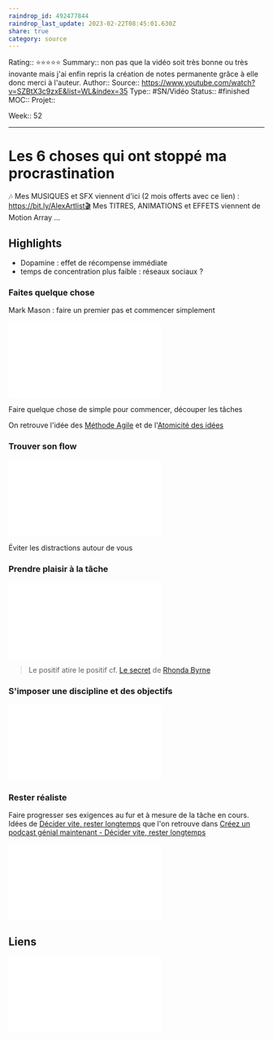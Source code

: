 ```yaml
---
raindrop_id: 492477844
raindrop_last_update: 2023-02-22T08:45:01.630Z
share: true
category: source
---
```


Rating:: ⭐⭐⭐⭐⭐
Summary:: non pas que la vidéo soit très bonne ou très inovante mais j'ai enfin repris la création de notes permanente grâce à elle donc merci à l'auteur.
Author::
Source:: https://www.youtube.com/watch?v=SZBtX3c9zxE&list=WL&index=35
Type:: #SN/Vidéo 
Status:: #finished 
MOC::
Projet:: 

Week:: 52

***
# Les 6 choses qui ont stoppé ma procrastination

🎶 Mes MUSIQUES et SFX viennent d'ici (2 mois offerts avec ce lien) : https://bit.ly/AlexArtlist🎬 Mes TITRES, ANIMATIONS et EFFETS viennent de Motion Array ...

## Highlights

- Dopamine : effet de récompense immédiate
- temps de concentration plus faible : réseaux sociaux ?

### Faites quelque chose

Mark Mason : faire un premier pas et commencer simplement

![L'action se produit souvent avant la motivation et l'état mental souhaité](../seeds/L'action%20se%20produit%20souvent%20avant%20la%20motivation%20et%20l'%C3%A9tat%20mental%20souhait%C3%A9.md)

Faire quelque chose de simple pour commencer, découper les tâches

On retrouve l'idée des [Méthode Agile](M%C3%A9thode%20Agile.md) et de l'[Atomicité des idées](Atomicit%C3%A9%20des%20id%C3%A9es.md)

### Trouver son flow

![Flow](Flow.md)

Éviter les distractions autour de vous

### Prendre plaisir à la tâche

![Vous n’avez pas besoin de motivation ni d’inspiration pour avoir de bonnes habitudes](../seeds/Vous%20n%E2%80%99avez%20pas%20besoin%20de%20motivation%20ni%20d%E2%80%99inspiration%20pour%20avoir%20de%20bonnes%20habitudes.md)

> Le positif atire le positif
> cf. [Le secret](Le%20secret.md) de [Rhonda Byrne](Rhonda%20Byrne.md)

### S'imposer une discipline et des objectifs

![Routine contre la procrastination](Routine%20contre%20la%20procrastination.md)

### Rester réaliste

Faire progresser ses exigences au fur et à mesure de la tâche en cours. Idées de [Décider vite, rester longtemps](D%C3%A9cider%20vite,%20rester%20longtemps.md) que l'on retrouve dans [Créez un podcast génial maintenant - Décider vite, rester longtemps](./Cr%C3%A9ez%20un%20podcast%20g%C3%A9nial%20maintenant%20-%20D%C3%A9cider%20vite,%20rester%20longtemps.md)

![Se lancer dun coup](Se%20lancer%20dun%20coup.md)

## Liens

![Procrastination](Procrastination.md)




